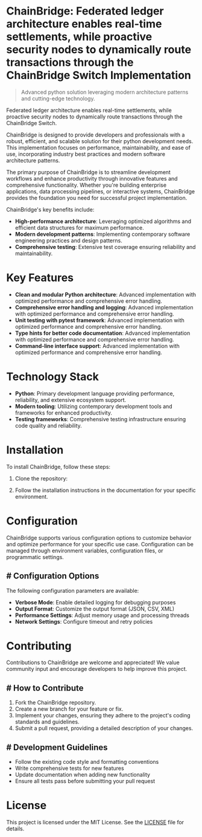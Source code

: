 <!-- fallback_ChainBridge_20251028205117_11352 -->

# ChainBridge: Federated ledger architecture enables real-time settlements, while proactive security nodes to dynamically route transactions through the ChainBridge Switch Implementation
> Advanced python solution leveraging modern architecture patterns and cutting-edge technology.

Federated ledger architecture enables real-time settlements, while proactive security nodes to dynamically route transactions through the ChainBridge Switch.

ChainBridge is designed to provide developers and professionals with a robust, efficient, and scalable solution for their python development needs. This implementation focuses on performance, maintainability, and ease of use, incorporating industry best practices and modern software architecture patterns.

The primary purpose of ChainBridge is to streamline development workflows and enhance productivity through innovative features and comprehensive functionality. Whether you're building enterprise applications, data processing pipelines, or interactive systems, ChainBridge provides the foundation you need for successful project implementation.

ChainBridge's key benefits include:

* **High-performance architecture**: Leveraging optimized algorithms and efficient data structures for maximum performance.
* **Modern development patterns**: Implementing contemporary software engineering practices and design patterns.
* **Comprehensive testing**: Extensive test coverage ensuring reliability and maintainability.

# Key Features

* **Clean and modular Python architecture**: Advanced implementation with optimized performance and comprehensive error handling.
* **Comprehensive error handling and logging**: Advanced implementation with optimized performance and comprehensive error handling.
* **Unit testing with pytest framework**: Advanced implementation with optimized performance and comprehensive error handling.
* **Type hints for better code documentation**: Advanced implementation with optimized performance and comprehensive error handling.
* **Command-line interface support**: Advanced implementation with optimized performance and comprehensive error handling.

# Technology Stack

* **Python**: Primary development language providing performance, reliability, and extensive ecosystem support.
* **Modern tooling**: Utilizing contemporary development tools and frameworks for enhanced productivity.
* **Testing frameworks**: Comprehensive testing infrastructure ensuring code quality and reliability.

# Installation

To install ChainBridge, follow these steps:

1. Clone the repository:


2. Follow the installation instructions in the documentation for your specific environment.

# Configuration

ChainBridge supports various configuration options to customize behavior and optimize performance for your specific use case. Configuration can be managed through environment variables, configuration files, or programmatic settings.

## # Configuration Options

The following configuration parameters are available:

* **Verbose Mode**: Enable detailed logging for debugging purposes
* **Output Format**: Customize the output format (JSON, CSV, XML)
* **Performance Settings**: Adjust memory usage and processing threads
* **Network Settings**: Configure timeout and retry policies

# Contributing

Contributions to ChainBridge are welcome and appreciated! We value community input and encourage developers to help improve this project.

## # How to Contribute

1. Fork the ChainBridge repository.
2. Create a new branch for your feature or fix.
3. Implement your changes, ensuring they adhere to the project's coding standards and guidelines.
4. Submit a pull request, providing a detailed description of your changes.

## # Development Guidelines

* Follow the existing code style and formatting conventions
* Write comprehensive tests for new features
* Update documentation when adding new functionality
* Ensure all tests pass before submitting your pull request

# License

This project is licensed under the MIT License. See the [LICENSE](https://github.com/JoseMariaAlarconArenas/ChainBridge/blob/main/LICENSE) file for details.
